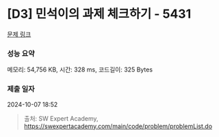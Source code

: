 # [D3] 민석이의 과제 체크하기 - 5431 

[문제 링크](https://swexpertacademy.com/main/code/problem/problemDetail.do?contestProbId=AWVl3rWKDBYDFAXm) 

### 성능 요약

메모리: 54,756 KB, 시간: 328 ms, 코드길이: 325 Bytes

### 제출 일자

2024-10-07 18:52



> 출처: SW Expert Academy, https://swexpertacademy.com/main/code/problem/problemList.do